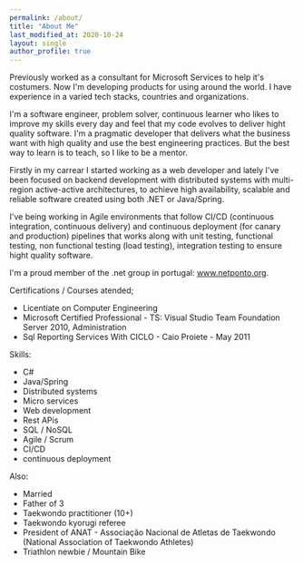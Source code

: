 ```yaml
---
permalink: /about/
title: "About Me"
last_modified_at: 2020-10-24
layout: single
author_profile: true
---
```


Previously worked as a consultant for Microsoft Services to help it's costumers. Now I'm developing products for using around the world. I have experience in a varied tech stacks, countries and organizations.

I'm a software engineer, problem solver, continuous learner who likes to improve my skills every day and feel that my code evolves to deliver hight quality software. I'm a pragmatic developer that delivers what the business want with high quality and use the best engineering practices. But the best way to learn is to teach, so I like to be a mentor.

Firstly in my carrear I started working as a web developer and lately I've been focused on backend development with distributed systems with multi-region active-active architectures, to achieve high availability, scalable and reliable software created using both .NET or Java/Spring.

I've being working in Agile environments that follow CI/CD (continuous integration, continuous delivery) and continuous deployment (for canary and production) pipelines that works along with unit testing, functional testing, non functional testing (load testing), integration testing to ensure hight quality software.

I'm a proud member of the .net group in portugal: www.netponto.org.

Certifications / Courses atended;

- Licentiate on Computer Engineering
- Microsoft Certified Professional - TS: Visual Studio Team Foundation Server 2010, Administration
- Sql Reporting Services With CICLO - Caio Proiete - May 2011

Skills:
- C#
- Java/Spring
- Distributed systems
- Micro services
- Web development
- Rest APis
- SQL / NoSQL
- Agile / Scrum
- CI/CD
- continuous deployment

Also:

- Married
- Father of 3
- Taekwondo practitioner (10+)
- Taekwondo kyorugi referee
- President of ANAT - Associação Nacional de Atletas de Taekwondo (National Association of Taekwondo Athletes)
- Triathlon newbie / Mountain Bike